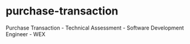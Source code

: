 # purchase-transaction
Purchase Transaction - Technical Assessment - Software Development Engineer - WEX
